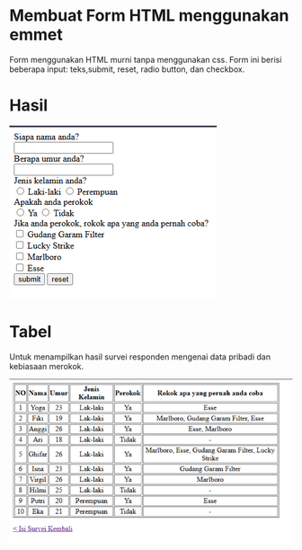# Membuat Form HTML menggunakan emmet
Form menggunakan HTML murni tanpa menggunakan css. Form ini berisi beberapa input: teks,submit, reset, radio button, dan checkbox.


# Hasil
![form](assets/form.png)

# Tabel 
Untuk menampilkan hasil survei responden mengenai data pribadi dan kebiasaan merokok. 

![table](assets/tabel.png)